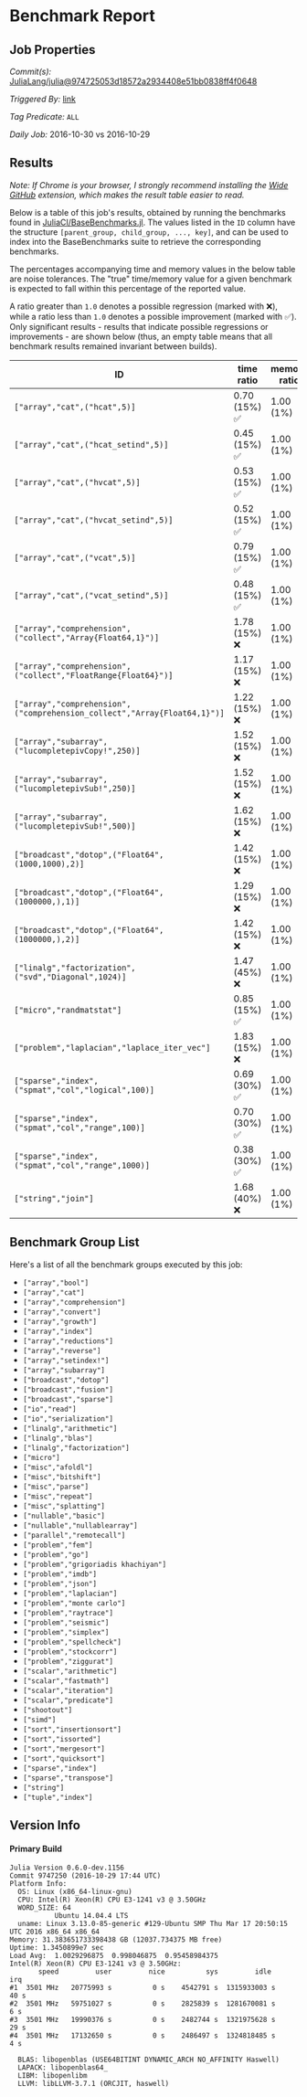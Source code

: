 # Benchmark Report

## Job Properties

*Commit(s):* [JuliaLang/julia@974725053d18572a2934408e51bb0838ff4f0648](https://github.com/JuliaLang/julia/commit/974725053d18572a2934408e51bb0838ff4f0648)

*Triggered By:* [link](https://github.com/JuliaLang/julia/commit/974725053d18572a2934408e51bb0838ff4f0648#commitcomment-19623779)

*Tag Predicate:* `ALL`

*Daily Job:* 2016-10-30 vs 2016-10-29

## Results

*Note: If Chrome is your browser, I strongly recommend installing the [Wide GitHub](https://chrome.google.com/webstore/detail/wide-github/kaalofacklcidaampbokdplbklpeldpj?hl=en)
extension, which makes the result table easier to read.*

Below is a table of this job's results, obtained by running the benchmarks found in
[JuliaCI/BaseBenchmarks.jl](https://github.com/JuliaCI/BaseBenchmarks.jl). The values
listed in the `ID` column have the structure `[parent_group, child_group, ..., key]`,
and can be used to index into the BaseBenchmarks suite to retrieve the corresponding
benchmarks.

The percentages accompanying time and memory values in the below table are noise tolerances. The "true"
time/memory value for a given benchmark is expected to fall within this percentage of the reported value.

A ratio greater than `1.0` denotes a possible regression (marked with :x:), while a ratio less
than `1.0` denotes a possible improvement (marked with :white_check_mark:). Only significant results - results
that indicate possible regressions or improvements - are shown below (thus, an empty table means that all
benchmark results remained invariant between builds).

| ID | time ratio | memory ratio |
|----|------------|--------------|
| `["array","cat",("hcat",5)]` | 0.70 (15%) :white_check_mark: | 1.00 (1%)  |
| `["array","cat",("hcat_setind",5)]` | 0.45 (15%) :white_check_mark: | 1.00 (1%)  |
| `["array","cat",("hvcat",5)]` | 0.53 (15%) :white_check_mark: | 1.00 (1%)  |
| `["array","cat",("hvcat_setind",5)]` | 0.52 (15%) :white_check_mark: | 1.00 (1%)  |
| `["array","cat",("vcat",5)]` | 0.79 (15%) :white_check_mark: | 1.00 (1%)  |
| `["array","cat",("vcat_setind",5)]` | 0.48 (15%) :white_check_mark: | 1.00 (1%)  |
| `["array","comprehension",("collect","Array{Float64,1}")]` | 1.78 (15%) :x: | 1.00 (1%)  |
| `["array","comprehension",("collect","FloatRange{Float64}")]` | 1.17 (15%) :x: | 1.00 (1%)  |
| `["array","comprehension",("comprehension_collect","Array{Float64,1}")]` | 1.22 (15%) :x: | 1.00 (1%)  |
| `["array","subarray",("lucompletepivCopy!",250)]` | 1.52 (15%) :x: | 1.00 (1%)  |
| `["array","subarray",("lucompletepivSub!",250)]` | 1.52 (15%) :x: | 1.00 (1%)  |
| `["array","subarray",("lucompletepivSub!",500)]` | 1.62 (15%) :x: | 1.00 (1%)  |
| `["broadcast","dotop",("Float64",(1000,1000),2)]` | 1.42 (15%) :x: | 1.00 (1%)  |
| `["broadcast","dotop",("Float64",(1000000,),1)]` | 1.29 (15%) :x: | 1.00 (1%)  |
| `["broadcast","dotop",("Float64",(1000000,),2)]` | 1.42 (15%) :x: | 1.00 (1%)  |
| `["linalg","factorization",("svd","Diagonal",1024)]` | 1.47 (45%) :x: | 1.00 (1%)  |
| `["micro","randmatstat"]` | 0.85 (15%) :white_check_mark: | 1.00 (1%)  |
| `["problem","laplacian","laplace_iter_vec"]` | 1.83 (15%) :x: | 1.00 (1%)  |
| `["sparse","index",("spmat","col","logical",100)]` | 0.69 (30%) :white_check_mark: | 1.00 (1%)  |
| `["sparse","index",("spmat","col","range",100)]` | 0.70 (30%) :white_check_mark: | 1.00 (1%)  |
| `["sparse","index",("spmat","col","range",1000)]` | 0.38 (30%) :white_check_mark: | 1.00 (1%)  |
| `["string","join"]` | 1.68 (40%) :x: | 1.00 (1%)  |

## Benchmark Group List

Here's a list of all the benchmark groups executed by this job:

- `["array","bool"]`
- `["array","cat"]`
- `["array","comprehension"]`
- `["array","convert"]`
- `["array","growth"]`
- `["array","index"]`
- `["array","reductions"]`
- `["array","reverse"]`
- `["array","setindex!"]`
- `["array","subarray"]`
- `["broadcast","dotop"]`
- `["broadcast","fusion"]`
- `["broadcast","sparse"]`
- `["io","read"]`
- `["io","serialization"]`
- `["linalg","arithmetic"]`
- `["linalg","blas"]`
- `["linalg","factorization"]`
- `["micro"]`
- `["misc","afoldl"]`
- `["misc","bitshift"]`
- `["misc","parse"]`
- `["misc","repeat"]`
- `["misc","splatting"]`
- `["nullable","basic"]`
- `["nullable","nullablearray"]`
- `["parallel","remotecall"]`
- `["problem","fem"]`
- `["problem","go"]`
- `["problem","grigoriadis khachiyan"]`
- `["problem","imdb"]`
- `["problem","json"]`
- `["problem","laplacian"]`
- `["problem","monte carlo"]`
- `["problem","raytrace"]`
- `["problem","seismic"]`
- `["problem","simplex"]`
- `["problem","spellcheck"]`
- `["problem","stockcorr"]`
- `["problem","ziggurat"]`
- `["scalar","arithmetic"]`
- `["scalar","fastmath"]`
- `["scalar","iteration"]`
- `["scalar","predicate"]`
- `["shootout"]`
- `["simd"]`
- `["sort","insertionsort"]`
- `["sort","issorted"]`
- `["sort","mergesort"]`
- `["sort","quicksort"]`
- `["sparse","index"]`
- `["sparse","transpose"]`
- `["string"]`
- `["tuple","index"]`

## Version Info

#### Primary Build

```
Julia Version 0.6.0-dev.1156
Commit 9747250 (2016-10-29 17:44 UTC)
Platform Info:
  OS: Linux (x86_64-linux-gnu)
  CPU: Intel(R) Xeon(R) CPU E3-1241 v3 @ 3.50GHz
  WORD_SIZE: 64
           Ubuntu 14.04.4 LTS
  uname: Linux 3.13.0-85-generic #129-Ubuntu SMP Thu Mar 17 20:50:15 UTC 2016 x86_64 x86_64
Memory: 31.383651733398438 GB (12037.734375 MB free)
Uptime: 1.3450899e7 sec
Load Avg:  1.0029296875  0.998046875  0.95458984375
Intel(R) Xeon(R) CPU E3-1241 v3 @ 3.50GHz: 
       speed         user         nice          sys         idle          irq
#1  3501 MHz   20775993 s          0 s    4542791 s  1315933003 s         40 s
#2  3501 MHz   59751027 s          0 s    2825839 s  1281670081 s          6 s
#3  3501 MHz   19990376 s          0 s    2482744 s  1321975628 s         29 s
#4  3501 MHz   17132650 s          0 s    2486497 s  1324818485 s          4 s

  BLAS: libopenblas (USE64BITINT DYNAMIC_ARCH NO_AFFINITY Haswell)
  LAPACK: libopenblas64_
  LIBM: libopenlibm
  LLVM: libLLVM-3.7.1 (ORCJIT, haswell)

```
